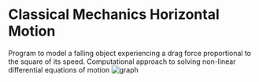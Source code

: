 # Classical Mechanics Horizontal Motion
Program to model a falling object experiencing a drag force proportional to the square of its speed.
Computational approach to solving non-linear differential equations of motion
![graph](/Users/spencerfreeman/Desktop)
